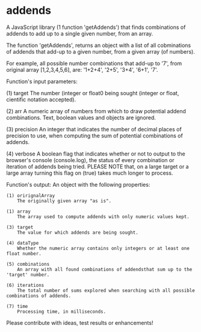 # addends
A JavaScript library (1 function 'getAddends') that finds combinations of addends to add up to a single given number, from an array.

The function 'getAddends', returns an object with a list of all cobminations of addends that add-up to a given number, from a given array (of numbers).

For example, all possible number combinations that add-up to '7', from original array [1,2,3,4,5,6], are: '1+2+4', '2+5', '3+4', '6+1', '7'.


Function's input parameters:

(1) target
	The number (integer or float0 being sought (integer or float, cientific notation accepted).

(2) arr
	A numeric array of numbers from which to draw potential addend combinations. Text, boolean values and objects are ignored.

(3) precision
	An integer that indicates the number of decimal places of precision to use, when computing the sum of potential combinations of addends.

(4) verbose
	A boolean flag that indicates whether or not to output to the browser's console (console.log), the status of every combination or iteration of addends being tried. PLEASE NOTE that, on a large target or a large array turning this flag on (true) takes much longer to process. 


Function's output: An object with the following properties:

	(1) orirignalArray
		The originally given array "as is".

	(1) array
		The array used to compute addends with only numeric values kept.
	
	(3) target
		The value for which addends are being sought.
	
	(4) dataType
		Whether the numeric array contains only integers or at least one float number.
	
	(5) combinations
		An array with all found combinations of addendsthat sum up to the 'target' number.
	
	(6) iterations
		The total number of sums explored when searching with all possible combinations of addends.
	
	(7) time
		Processing time, in milliseconds. 
		

Please contribute with ideas, test results or enhancements!
